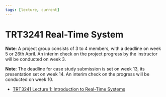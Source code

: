 ```yaml
---
tags: [lecture, current]
---
```


# TRT3241 Real-Time System

**Note**: A project group consists of 3 to 4 members, with a deadline on week 5
or 26th April. An interim check on the project progress by the instructor will
be conducted on week 3.

**Note**: The deadline for case study submission is set on week 13, its
presentation set on week 14. An interim check on the progress will be conducted
on week 10.

- [TRT3241 Lecture 1: Introduction to Real-Time Systems](202403301907.md)
